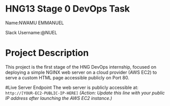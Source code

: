 # HNG13 Stage 0 DevOps Task
Name:NWAMU EMMANUEL

Slack Username:@NUEL

# Project Description
This project is the first stage of the HNG DevOps internship, focused on deploying a simple NGINX web server on a cloud provider (AWS EC2) to serve a custom HTML page accessible publicly on Port 80.

#Live Server Endpoint
The web server is publicly accessible at: `http://[YOUR-EC2-PUBLIC-IP-HERE]` 
*(Action: Update this line with your public IP address after launching the AWS EC2 instance.)*
